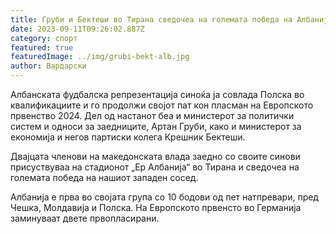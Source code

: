 ```yaml
---
title: Груби и Бектеши во Тирана сведочеа на големата победа на Албанија против Полска
date: 2023-09-11T09:26:02.887Z
category: спорт
featured: true
featuredImage: ../img/grubi-bekt-alb.jpg
author: Вардарски
---
```

<!--StartFragment-->

Албанската фудбалска репрезентација синоќа ја совлада Полска во квалификациите и го продолжи својот пат кон пласман на Европското првенство 2024. Дел од настанот беа и министерот за политички систем и односи за заедниците, Артан Груби, како и министерот за економија и негов партиски колега Крешник Бектеши.

Двајцата членови на македонската влада заедно со своите синови присуствуваа на стадионот „Ер Албанија“ во Тирана и сведочеа на големата победа на нашиот западен сосед.

<!--EndFragment--><!--StartFragment-->

Албанија е прва во својата група со 10 бодови од пет натпревари, пред Чешка, Молдавија и Полска. На Европското првенсто во Германија заминуваат двете првопласирани.

<!--EndFragment-->